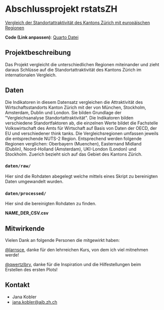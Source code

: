 # Abschlussprojekt rstatsZH

[Vergleich der Standortattraktivität des Kantons Zürich mit europäischen Regionen](https://www.zh.ch/de/politik-staat/statistik-daten/datenkatalog.html#/datasets/2423@awi-kanton-zuerich)  

**Code (Link anpassen)**: [Quarto Datei]([https://github.com/rstatszh-k009/projekt-rainbow-train/blob/master/docs/index.qmd](https://rstatszh-k009.github.io/ogd-daten-jana-lisa/))

## Projektbeschreibung

Das Projekt vergleicht die unterschiedlichen Regionen miteinander und zieht daraus Schlüsse auf die Standortattraktivität des Kantons Zürich im internationalen Vergleich. 

## Daten

Die Indikatoren in diesem Datensatz vergleichen die Attraktivität des Wirtschaftsstandorts Kanton Zürich mit der von München, Stockholm, Amsterdam, Dublin und London. Sie bilden Grundlage der "Vergleichsanalyse Standortattraktivität". Die Indikatoren bilden verschiedene Standortfaktoren ab, die einzelnen Werte bildet die Fachstelle Volkswirtschaft des Amts für Wirtschaft auf Basis von Daten der OECD, der EU und verschiedener think tanks. Die Vergleichsregionen umfassen jeweils die entsprechende NUTS-2 Region. Entsprechend werden folgende Regionen verglichen: Oberbayern (Muenchen), Easternand Midland (Dublin), Noord-Holland (Amsterdam), UKI-London (London) und Stockholm. Zuerich bezieht sich auf das Gebiet des Kantons Zürich.

### `daten/raw/`

Hier sind die Rohdaten abegelegt welche mittels eines Skript zu bereinigten Daten umgewandelt wurden. 

### `daten/processed/`

Hier sind die bereinigten Rohdaten zu finden. 

**NAME_DER_CSV.csv**

## Mitwirkende

Vielen Dank an folgende Personen die mitgewirkt haben: 

[@larnsce](https://github.com/larnsce), danke für den lehrreichen Kurs, von dem ich viel mitnehmen werde!

[@qwertzlbry](https://github.com/qwertzlbry), danke für die Inspiration und die Hilfestellungen beim Erstellen des ersten Plots!

## Kontakt

- Jana Kobler
- jana.kobler@ajb.zh.ch
